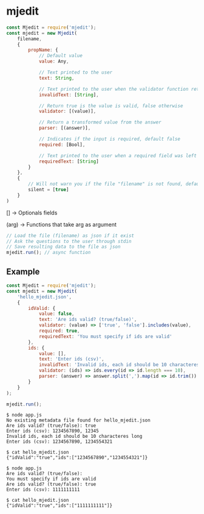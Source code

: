 # mjedit

```js
const Mjedit = require('mjedit');
const mjedit = new Mjedit(
    filename,
    {
        propName: {
            // Default value
            value: Any,

            // Text printed to the user
            text: String,

            // Text printed to the user when the validator function return false
            invalidText: [String],

            // Return true is the value is valid, false otherwise
            validator: [(value)],

            // Return a transformed value from the answer
            parser: [(answer)],

            // Indicates if the input is required, default false
            required: [Bool],

            // Text printed to the user when a required field was left empty
            requiredText: [String]
        }
    },
    {
        // Will not warn you if the file "filename" is not found, default false
        silent = [true]
    }
)
```

\[\] -> Optionals fields

\(arg\) -> Functions that take arg as argument

```js
// Load the file (filename) as json if it exist
// Ask the questions to the user through stdin
// Save resulting data to the file as json
mjedit.run(); // async function
```

## Example

```js
const Mjedit = require('mjedit');
const mjedit = new Mjedit(
    'hello_mjedit.json',
    {
        idValid: {
            value: false,
            text: 'Are ids valid? (true/false)',
            validator: (value) => ['true', 'false'].includes(value),
            required: true,
            requiredText: 'You must specify if ids are valid'
        },
        ids: {
            value: [],
            text: 'Enter ids (csv)',
            invalidText: 'Invalid ids, each id should be 10 characteres long',
            validator: (ids) => ids.every(id => id.length === 10),
            parser: (answer) => answer.split(',').map(id => id.trim())
        }
    }
);

mjedit.run();
```

    $ node app.js
    No existing metadata file found for hello_mjedit.json
    Are ids valid? (true/false): true
    Enter ids (csv): 1234567890, 12345
    Invalid ids, each id should be 10 characteres long
    Enter ids (csv): 1234567890, 1234554321

    $ cat hello_mjedit.json
    {"idValid":"true","ids":["1234567890","1234554321"]}

    $ node app.js
    Are ids valid? (true/false):
    You must specify if ids are valid
    Are ids valid? (true/false): true
    Enter ids (csv): 1111111111

    $ cat hello_mjedit.json
    {"idValid":"true","ids":["1111111111"]}
